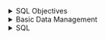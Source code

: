 <details><summary> SQL Objectives </summary>

Introduction

Every day we create and use data through things like shopping online, posting on social media, or making bank transactions. All these actions generate records, which are stored in databases.

Relational databases are an important type of database where information is organised into tables. Each row is a record and each column holds a specific type of information. Understanding how these tables work is important because it shows how data is structured and how it can be connected to other information.

SQL, or Structured Query Language, is the tool used to ask questions to these databases. It allows me to retrieve exactly the data I need. Learning SQL is not just about remembering commands—it’s about understanding how to communicate with the data and how different tables relate to each other.

Reflecting on this, I realise that understanding data structure and learning to query it is essential. Without this understanding, analysing data could be slow, inaccurate, or incomplete. Thinking of SQL as a way to “talk to” the database helps me grasp why it is so important.

What Will I Learn in This Module?

Module title: Introduction to Structured Queries

The main goal is to learn how to write queries in SQL to get data from relational databases.

- A structured query is a precise question to the database to get specific information.  
- This is useful because large datasets are impossible to handle manually, and SQL helps retrieve relevant data quickly.  

Reflecting on this, the point is not just to run queries, but to understand why they work. Knowing why data is stored in certain ways and how queries interact with that structure helps me make sense of real-world datasets. This module lays the foundation for analysing data effectively.

</details>

<details><summary> Basic Data Management </summary>

# 6.1.1 Flat File Databases

Humans have been keeping records for thousands of years, mostly to track transactions like sales or payments. Early examples, like Babylonian cuneiform tablets, were essentially the first ledgers. I find it interesting that even today, we still use the same idea: we store information in rows and columns, just now on computers.  

Flat file databases are the digital version of these old ledgers. Each row is a record, and each column is a field that holds specific information. For example, a spreadsheet with movie titles, budgets, and release dates is a flat file database. CSV files work the same way, except they are plain text files where commas or other delimiters separate the data.  

Reflecting on this, I realise flat files are simple and easy to set up. They are fine for small datasets, but they start to break down as complexity grows. For example, if the same customer buys multiple items, their name is repeated each time. If a name is recorded differently, this creates inconsistencies. Adding new fields later is also hard, because it requires updating every row. This shows me that while flat files are a good starting point, they are not enough for complex or growing datasets.  

# 6.1.2 Limitations of Flat Files

Flat files are simple, but they don’t handle complex data well. For example, if I want to store a movie’s title, director, actors, monthly revenue, and reviews, a flat file becomes messy. I might try to add a column for every actor or a row for every month, but soon the file becomes too big and hard to manage.  

Reflecting on this, I understand why flat files are not used for large-scale operations. They create redundancy, data inconsistencies, and inefficiencies. This makes me appreciate the need for a better system when dealing with lots of connected data.  

# 6.1.3 Relational Databases

Relational databases solve the problems of flat files by separating data into multiple related tables. For the movie example, one table can store the movie title and release year, another table can store actors, another the directors, and another the reviews. Each table has a unique identifier that links it to the other tables.  

In a relational database, rows are still records and columns are fields, but the power comes from relationships between tables. For instance, a Person table can list each actor or director only once, and then link to the movies they are involved in. This avoids duplication and inconsistencies, which I now see as a major improvement over flat files.  

A schema documents the structure of all the tables, their fields, and how they relate. If I need to add a new field or table, I can do it easily without messing up the existing data. This reflection helps me see why relational databases are widely used—they make complex data manageable and more accurate.  

# 6.1.4 Relational Database Systems (RDBS)

To use relational databases, I need software called a Relational Database System (RDBS). Examples include MySQL, PostgreSQL, Oracle, and Microsoft SQL Server. These systems handle storing, retrieving, and managing the data efficiently.  

The advantages I notice are clear: relational databases store complex data efficiently, increase accuracy, reduce redundancy, and are better for large datasets. The challenges include cost, the need for specific skills, and potential performance issues if tables are very large or complex.  

Reflecting on this, I understand that relational databases are not perfect for every scenario, but they are essential for real-world data analysis. Learning how to use them, and how SQL queries interact with the tables, will be a crucial part of my journey to becoming a competent data analyst.  

</details>

<details><summary> SQL </summary>

Introduction to SQL

Once I have my relational database designed with all the tables and columns I need, I need a way to work with the data in it. That means I need to be able to add new data, read existing data, update data that changes, or delete anything that’s no longer needed. To do all of this, most relational databases use SQL, which stands for Structured Query Language. Every time I write a command in SQL to do something, that’s called a “query.”

SQL is made up of statements, and just like other programming languages, it has a defined syntax. I learned that syntax is basically the grammar and rules of the language. If I don’t follow the rules, the database won’t understand my query.  

 Reading Data with SELECT

For example, if I have a table called Movie  with columns MovieId, Title, and Year, and I want to see all the titles and years of the movies, I can write:

SELECT title, year FROM Movie;

The keyword SELECT tells the database that I want to read or “select” specific data. This is part of Data Manipulation Language (DML), which includes commands like SELECT, INSERT, UPDATE, and DELETE. These are the commands I use to work with the actual data in the tables.  

Reflecting on this, I realise that SELECT is the first tool I need to get any insight from a database. Without SELECT, I can’t even start analyzing data.

Data Definition Language (DDL)

There’s also Data Definition Language, or DDL. This is the part of SQL that lets me create and manage the structure of the database itself. With DDL I can create tables, define which columns they have, and set the type of data each column should hold (like numbers, text, or dates).  

Reflecting here, I see DDL as setting up the “rules” for the data. Without it, the database could get messy because there would be no structure or standards.

SQL is Universal

SQL is used by almost every relational database system (RDBS), so relational databases are often called “SQL databases.” Even though SQL is a standard, each system might have slightly different keywords or options. This reminds me to always check the documentation of the specific system I’m using.

Querying Specific Data

So far, using SELECT lets me get all the rows in a table, but in real life, I usually need a specific subset of data. For example, if I only want movies released after 1976, and I want them listed alphabetically, I can use a query like this:

SELECT title, year
FROM Movie
WHERE year > 1976
ORDER BY title ASC;

Here, I am using:

- WHERE to filter the rows. It’s like saying “only give me the rows that meet this condition.” I now understand this is essential because databases can have thousands or millions of rows, and I rarely want everything.
- ORDER BY to sort the results. ASC means ascending order (A-Z). I realise sorting helps me see patterns and makes the data easier to interpret.

Reflecting on this, I see that SQL lets me ask very specific questions. I’m no longer just staring at a big table hoping to notice patterns manually. With SELECT, WHERE, and ORDER BY, I can start exploring data more efficiently.

 Logic Operators in SQL

I also learned that SQL supports logic operators like =, <>, >, <, >=, <=, AND, OR, and NOT. These allow me to combine conditions in the WHERE clause and refine my queries. For example, I can ask for movies released after 1976 AND with a certain director, which makes the queries much more powerful.

Reflecting here, I see that mastering these operators will be crucial for more advanced analysis. They let me slice the data exactly how I need it, which is what data analysis is all about.


</details>
